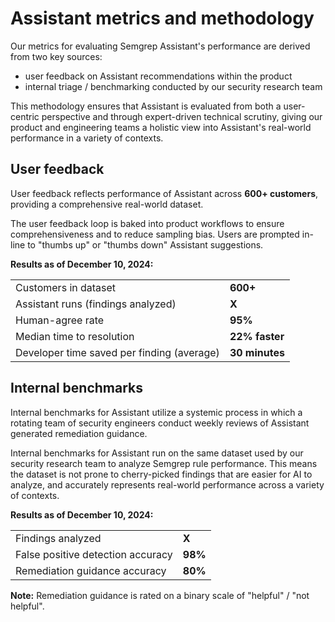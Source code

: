 

# Assistant metrics and methodology

 
Our metrics for evaluating Semgrep Assistant's performance are derived from two key sources:
- user feedback on Assistant recommendations within the product
- internal triage / benchmarking conducted by our security research team 

This methodology ensures that Assistant is evaluated from both a user-centric perspective and through expert-driven technical scrutiny, giving our product and engineering teams a holistic view into Assistant's real-world performance in a variety of contexts. 

## User feedback 
User feedback reflects performance of Assistant across **600+ customers**, providing a comprehensive real-world dataset. 

The user feedback loop is baked into product workflows to ensure comprehensiveness and to reduce sampling bias. Users are prompted in-line to "thumbs up" or "thumbs down" Assistant suggestions. 


**Results as of December 10, 2024:**


|                        |         |
|------------------------|---------|
| Customers in dataset   | **600+**|
| Assistant runs (findings analyzed) | **X** |
| Human-agree rate       | **95%** |
| Median time to resolution     | **22% faster** |
| Developer time saved per finding (average)   | **30 minutes** |


## Internal benchmarks 
Internal benchmarks for Assistant utilize a systemic process in which a rotating team of security engineers conduct weekly reviews of Assistant generated remediation guidance. 

Internal benchmarks for Assistant run on the same dataset used by our security research team to analyze Semgrep rule performance. This means the dataset is not prone to cherry-picked findings that are easier for AI to analyze, and accurately represents real-world performance across a variety of contexts. 

**Results as of December 10, 2024:**

|                        |         |
|------------------------|---------|
| Findings analyzed  | **X**|
| False positive detection accuracy       | **98%** |
| Remediation guidance accuracy      | **80%** |

**Note:** Remediation guidance is rated on a binary scale of "helpful" / "not helpful".  

